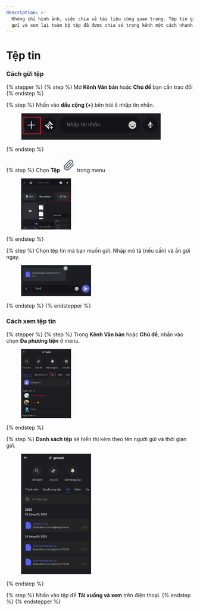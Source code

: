 ```yaml
---
description: >-
  Không chỉ hình ảnh, việc chia sẻ tài liệu cũng quan trọng. Tệp tin giúp bạn
  gửi và xem lại toàn bộ tệp đã được chia sẻ trong kênh một cách nhanh chóng.
---
```


# Tệp tin

### Cách gửi tệp

{% stepper %}
{% step %}
Mở **Kênh Văn bản** hoặc **Chủ đề** bạn cần trao đổi&#x20;
{% endstep %}

{% step %}
Nhấn vào **dấu cộng (+)** bên trái ô nhập tin nhắn.

<div align="left"><figure><img src="../../../../../../.gitbook/assets/image (50).png" alt="" width="375"><figcaption></figcaption></figure></div>
{% endstep %}

{% step %}
Chọn **Tệp** <img src="../../../../../../.gitbook/assets/image (57).png" alt="" data-size="line"> trong menu

<div align="left"><figure><img src="../../../../../../.gitbook/assets/image (55).png" alt="" width="134"><figcaption></figcaption></figure></div>
{% endstep %}

{% step %}
Chọn tệp tin mà bạn muốn gửi. Nhập mô tả (nếu cần) và ấn gửi ngay.

<div align="left"><figure><img src="../../../../../../.gitbook/assets/z7097219504964_b31e94aeef28a251cd96937359670f12.jpg" alt="" width="188"><figcaption></figcaption></figure></div>
{% endstep %}
{% endstepper %}

### Cách xem tệp tin

{% stepper %}
{% step %}
Trong **Kênh Văn bản** hoặc **Chủ đề**, nhấn vào chọn **Đa phương tiện** ở menu.

<div align="left"><figure><img src="../../../../../../.gitbook/assets/image (56).png" alt="" width="134"><figcaption></figcaption></figure></div>
{% endstep %}

{% step %}
**Danh sách tệp** sẽ hiển thị kèm theo tên người gửi và thời gian gửi.&#x20;

<div align="left"><figure><img src="../../../../../../.gitbook/assets/z7097273915707_74ac5031b9f85f07cec1bfcaf6b32b53.jpg" alt="" width="188"><figcaption></figcaption></figure></div>
{% endstep %}

{% step %}
Nhấn vào tệp để **Tải xuống và xem** trên điện thoại.
{% endstep %}
{% endstepper %}
